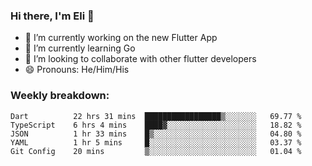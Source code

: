 ### Hi there, I'm Eli 👋
- 🔭 I’m currently working on the new Flutter App
- 🌱 I’m currently learning Go
- 🦄 I’m looking to collaborate with other flutter developers
- 😄 Pronouns: He/Him/His

### Weekly breakdown:
<!--START_SECTION:waka-->

```text
Dart          22 hrs 31 mins  █████████████████▒░░░░░░░   69.77 %
TypeScript    6 hrs 4 mins    ████▓░░░░░░░░░░░░░░░░░░░░   18.82 %
JSON          1 hr 33 mins    █▒░░░░░░░░░░░░░░░░░░░░░░░   04.80 %
YAML          1 hr 5 mins     █░░░░░░░░░░░░░░░░░░░░░░░░   03.37 %
Git Config    20 mins         ▒░░░░░░░░░░░░░░░░░░░░░░░░   01.04 %
```

<!--END_SECTION:waka-->

